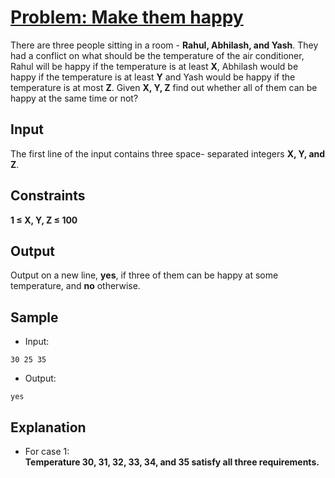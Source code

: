 # [Problem: Make them happy](https://my.newtonschool.co/playground/code/g8tuxcltyeds)

There are three people sitting in a room - **Rahul, Abhilash, and Yash**. They had a conflict on what should be the temperature of the air conditioner, Rahul will be happy if the temperature is at least **X**, Abhilash would be happy if the temperature is at least **Y** and Yash would be happy if the temperature is at most **Z**. Given **X, Y, Z** find out whether all of them can be happy at the same time or not?

## Input

The first line of the input contains three space- separated integers **X, Y, and Z**.

## Constraints

**1 ≤ X, Y, Z ≤ 100**

## Output

Output on a new line, **yes**, if three of them can be happy at some temperature, and **no** otherwise.

## Sample

- Input:
```
30 25 35
```

- Output:
```
yes
```

## Explanation

- For case 1: <br> **Temperature 30, 31, 32, 33, 34, and 35 satisfy all three requirements.**

